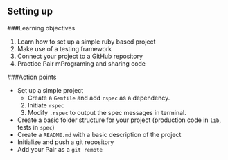 ## Setting up
###Learning objectives
1. Learn how to set up a simple ruby based project
2. Make use of a testing framework 
3. Connect your project to a GitHub repository
4. Practice Pair mPrograming and sharing code

###Action points
* Set up a simple project   
    * Create a `Gemfile` and add `rspec` as a dependency.
    2. Initiate `rspec`
    3. Modify `.rspec` to output the spec messages in terminal.
* Create a basic folder structure for your project (production code in `lib`, tests in `spec`)
* Create a `README.md` with a basic description of the project
* Initialize and push a git repository
* Add your Pair as a `git remote`


